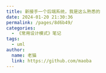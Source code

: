 ```yaml
---
title: 新接手一个后端系统，我是这么熟悉的
date: 2024-01-20 21:30:36
permalink: /pages/8d6b49/
categories:
  - 《常用设计模式》笔记
tags:
  - uml
author: 
  name: 老猫
  link: https://github.com/maoba
---
```

